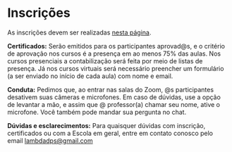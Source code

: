 # Inscrições <br>

As inscrições devem ser realizadas [nesta página](http://portal.if.usp.br/extensao/node/575).

**Certificados:** Serão emitidos para os participantes aprovad@s, e o critério de aprovação nos cursos é a presença em ao menos 75% das aulas. Nos cursos presenciais a contabilização será feita por meio de listas de presença. Já nos cursos virtuais será necessário preencher um formulário (a ser enviado no início de cada aula) com nome e email.

**Conduta:** Pedimos que, ao entrar nas salas do Zoom, @s participantes desativem suas câmeras e microfones. Em caso de dúvidas, use a opção de levantar a mão, e assim que @ professor(a) chamar seu nome, ative o microfone. Você também pode mandar sua pergunta no chat.

**Dúvidas e esclarecimentos:** Para quaisquer dúvidas com inscrição, certificados ou com a Escola em geral, entre em contato conosco pelo email [lambdadps@gmail.com](mailto:lambdadps@gmail.com)

